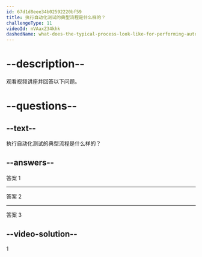 ```yaml
---
id: 67d1d8eee34b02592220bf59
title: 执行自动化测试的典型流程是什么样的？
challengeType: 11
videoId: nVAaxZ34khk
dashedName: what-does-the-typical-process-look-like-for-performing-automated-tests
---
```


# --description--

观看视频讲座并回答以下问题。

# --questions--

## --text--

执行自动化测试的典型流程是什么样的？

## --answers--

答案 1

---

答案 2

---

答案 3

## --video-solution--

1

